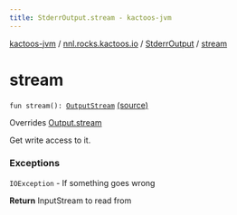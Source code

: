 ```yaml
---
title: StderrOutput.stream - kactoos-jvm
---
```


[kactoos-jvm](../../index.html) / [nnl.rocks.kactoos.io](../index.html) / [StderrOutput](index.html) / [stream](./stream.html)

# stream

`fun stream(): `[`OutputStream`](http://docs.oracle.com/javase/8/docs/api/java/io/OutputStream.html) [(source)](https://github.com/neonailol/kactoos/blob/master/kactoos-jvm/src/main/kotlin/nnl/rocks/kactoos/io/StderrOutput.kt#L19)

Overrides [Output.stream](../../nnl.rocks.kactoos/-output/stream.html)

Get write access to it.

### Exceptions

`IOException` - If something goes wrong

**Return**
InputStream to read from

